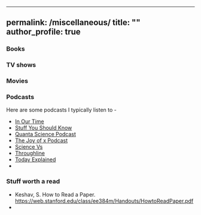 
---
permalink: /miscellaneous/
title: ""
author_profile: true
---
### Books

### TV shows

### Movies

### Podcasts
Here are some podcasts I typically listen to -

- [In Our Time](https://www.bbc.co.uk/programmes/b006qykl)
- [Stuff You Should Know](https://www.iheart.com/podcast/105-stuff-you-should-know-26940277/)
- [Quanta Science Podcast](https://www.quantamagazine.org/tag/podcast)
- [The Joy of x Podcast](https://www.quantamagazine.org/tag/the-joy-of-x)
- [Science Vs](https://gimletmedia.com/shows/science-vs)
- [Throughline](https://www.npr.org/podcasts/510333/throughline)
- [Today Explained](https://www.vox.com/today-explained)
- 

### Stuff worth a read
- Keshav, S. How to Read a Paper. <https://web.stanford.edu/class/ee384m/Handouts/HowtoReadPaper.pdf>
- 
<!--stackedit_data:
eyJoaXN0b3J5IjpbLTE5NTYyMjI5NjZdfQ==
-->